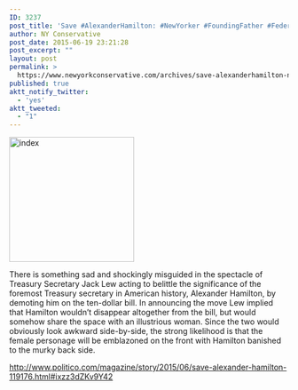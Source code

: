 ```yaml
---
ID: 3237
post_title: 'Save #AlexanderHamilton: #NewYorker #FoundingFather #FederalistPapers Author #Federalist'
author: NY Conservative
post_date: 2015-06-19 23:21:28
post_excerpt: ""
layout: post
permalink: >
  https://www.newyorkconservative.com/archives/save-alexanderhamilton-newyorker-foundingfather-federalistpapers-author-federalist/
published: true
aktt_notify_twitter:
  - 'yes'
aktt_tweeted:
  - "1"
---
```

<a href="http://newyorkconservative.s3.amazonaws.com/wp-content/uploads/2015/06/index2.jpeg"><img class="alignnone size-full wp-image-3239" src="http://newyorkconservative.s3.amazonaws.com/wp-content/uploads/2015/06/index2.jpeg" alt="index" width="225" height="225" /></a>

There is something sad and shockingly misguided in the spectacle of Treasury Secretary Jack Lew acting to belittle the significance of the foremost Treasury secretary in American history, Alexander Hamilton, by demoting him on the ten-dollar bill. In announcing the move Lew implied that Hamilton wouldn’t disappear altogether from the bill, but would somehow share the space with an illustrious woman. Since the two would obviously look awkward side-by-side, the strong likelihood is that the female personage will be emblazoned on the front with Hamilton banished to the murky back side.
<div><a href="http://www.politico.com/magazine/story/2015/06/save-alexander-hamilton-119176.html#ixzz3dZKv9Y42">http://www.politico.com/magazine/story/2015/06/save-alexander-hamilton-119176.html#ixzz3dZKv9Y42</a></div>